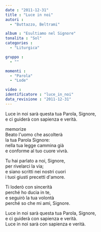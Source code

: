 ```yaml
---
date : "2011-12-31"
title : "Luce in noi"
autori : 
  - "Buttazzo, Beltrami"

album : "Esultiamo nel Signore"
tonalita : "Sol"
categories : 
  - "Liturgica"

gruppo : 
  - ""

momenti : 
  - "Parola"
  - "Lode"

video : 
identificatore : "luce_in_noi"
data_revisione : "2011-12-31"
---
```

  
  
  
  
  
  
  
  
  
  
Luce in noi sarà questa tua Parola, Signore,  
e ci guiderà con sapienza e verità.  
  
  
memorize  
 Beato l'uomo che ascolterà  
 la tua Parola Signore:   
 nella tua legge cammina già   
e conforme al tuo cuore vivrà.      
  
  
  
 Tu hai parlato a noi, Signore,   
 per rivelarci la via;   
 e siano scritti nei nostri cuori   
i tuoi giusti precetti d'amore.   
  
  
  
 Ti loderò con sincerità   
 perché ho ducia in te,   
 e seguirò la tua volontà   
perché so che mi ami, Signore.   
  
  
  
Luce in noi sarà questa tua Parola, Signore,  
e ci guiderà con sapienza e verità.         
Luce in noi sarà con sapienza e verità.  
  
  
  
  
  
